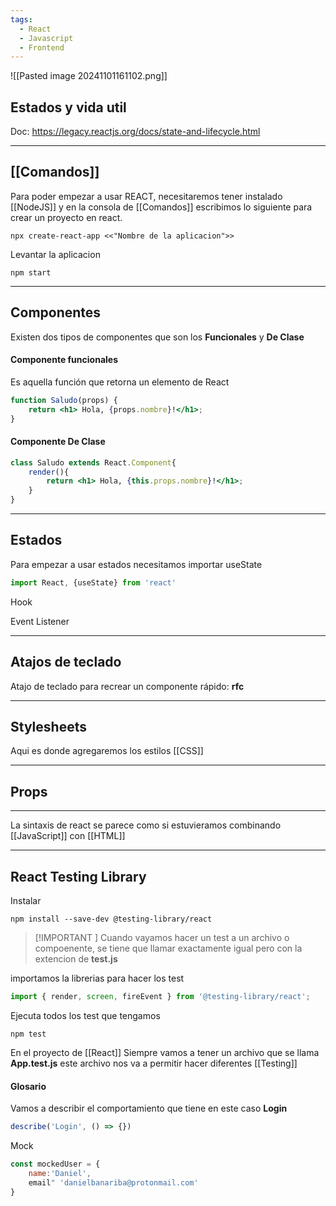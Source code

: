 ```yaml
---
tags:
  - React
  - Javascript
  - Frontend
---
```

![[Pasted image 20241101161102.png]]

## Estados y vida util
Doc: https://legacy.reactjs.org/docs/state-and-lifecycle.html

---
## [[Comandos]]

Para poder empezar a usar REACT, necesitaremos tener instalado [[NodeJS]] y en la consola de [[Comandos]] escribimos lo siguiente para crear un proyecto en react.
```shell
npx create-react-app <<"Nombre de la aplicacion">>
```

Levantar la aplicacion
```shell
npm start
```



---
## Componentes

Existen dos tipos de componentes que son los **Funcionales** y **De Clase**

#### Componente funcionales
Es aquella función que retorna un elemento de React
```jsx
function Saludo(props) {
	return <h1> Hola, {props.nombre}!</h1>;
}
```

#### Componente De Clase
```jsx
class Saludo extends React.Component{
	render(){
		return <h1> Hola, {this.props.nombre}!</h1>;
	}
}
```



---
## Estados

Para empezar a usar estados necesitamos importar useState
```jsx
import React, {useState} from 'react'
```

Hook

Event Listener



---
## Atajos de teclado

Atajo de teclado para recrear un componente rápido: **rfc** 



---
## Stylesheets
Aqui es donde agregaremos los estilos [[CSS]]



---
## Props



---















La sintaxis de react se parece como si estuvieramos combinando [[JavaScript]] con [[HTML]]


---
## React Testing Library

Instalar
```shell
npm install --save-dev @testing-library/react
```

> [!IMPORTANT ] 
> Cuando vayamos hacer un test a un archivo o compoenente, se tiene que llamar exactamente igual pero con la extencion de **test.js**

importamos la librerias para hacer los test
```jsx
import { render, screen, fireEvent } from '@testing-library/react';
```



Ejecuta todos los test que tengamos
```shell
npm test
```








En el proyecto de [[React]] Siempre vamos a tener un archivo que se llama **App.test.js** este archivo nos va a permitir hacer diferentes [[Testing]]









#### Glosario

Vamos a describir el comportamiento que tiene en este caso **Login** 
```jsx
describe('Login', () => {})
```

Mock
```jsx
const mockedUser = {
	name:'Daniel',
	email" 'danielbanariba@protonmail.com'
}
```